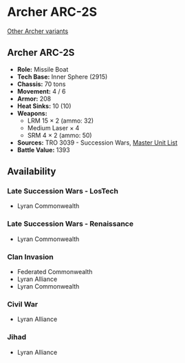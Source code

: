 # Archer ARC-2S

[Other Archer variants](../archer.md)

## Archer ARC-2S
- **Role:** Missile Boat
- **Tech Base:** Inner Sphere (2915)
- **Chassis:** 70 tons
- **Movement:** 4 / 6
- **Armor:** 208
- **Heat Sinks:** 10 (10)
- **Weapons:**
  - LRM 15 × 2 (ammo: 32)
  - Medium Laser × 4
  - SRM 4 × 2 (ammo: 50)
- **Sources:** TRO 3039 - Succession Wars, [Master Unit List](http://masterunitlist.info/Unit/Details/76/archer-arc-2s)
- **Battle Value:** 1393

## Availability

### Late Succession Wars - LosTech
- Lyran Commonwealth

### Late Succession Wars - Renaissance
- Lyran Commonwealth

### Clan Invasion
- Federated Commonwealth
- Lyran Alliance
- Lyran Commonwealth

### Civil War
- Lyran Alliance

### Jihad
- Lyran Alliance

